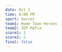 ```yaml
---
date: Oct 1
time: 8:00 PM
sport: Soccer
team1: Home Town Heroes
team2: IEP Mafia
score1: 1
score2: 2
final: false
---
```

